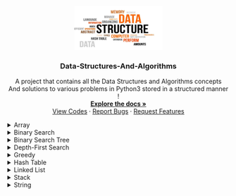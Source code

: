 ﻿<a name="readme-top"></a>

<!-- PROJECT LOGO -->
<br />
<div align="center">
  <a href="https://github.com/ankitguptamdp/Data-Structures-And-Algorithms/">
    <img src="Resources/Images/Data-Structures-And-Algorithms.jpg" alt="Logo" width="200" height="100">
  </a>

  <h3 align="center">Data-Structures-And-Algorithms</h3>

  <p align="center">
    A project that contains all the Data Structures and Algorithms concepts 
    <br />
    And solutions to various problems in Python3 stored in a structured manner !
    <br />
    <a href="https://github.com/ankitguptamdp/Data-Structures-And-Algorithms/tree/main/Documents/"><strong>Explore the docs »</strong></a>
    <br />
    <a href="https://github.com/ankitguptamdp/Data-Structures-And-Algorithms/tree/main/Codes/">View Codes</a>
    ·
    <a href="mailto:ankitguptamdp@gmail.com">Report Bugs</a>
    ·
    <a href="mailto:ankitguptamdp@gmail.com">Request Features</a>
  </p>
</div>

<details>
<summary>Array</summary>

| #                                    | Problem                                                                                                                            | Solution                                                                                                                                                                       | Difficulty | Status | Tags                              |
|--------------------------------------|------------------------------------------------------------------------------------------------------------------------------------|--------------------------------------------------------------------------------------------------------------------------------------------------------------------------------|------------|--------|-----------------------------------|
| [0026](https://youtu.be/DEJAZBq0FDA) | [Remove Duplicates From Sorted Array](https://leetcode.com/problems/remove-duplicates-from-sorted-array/)                          | [Python3](https://github.com/ankitguptamdp/Data-Structures-And-Algorithms/blob/main/Codes/Array/0026%20-%20Remove%20Duplicates%20From%20Sorted%20Array.py)                     | Easy       | Solved | Array, Two Pointers               |
| [0027](https://youtu.be/Pcd1ii9P9ZI) | [Remove Element](https://leetcode.com/problems/remove-element/)                                                                    | [Python3](https://github.com/ankitguptamdp/Data-Structures-And-Algorithms/blob/main/Codes/Array/0027%20-%20Remove%20Element.py)                                                | Easy       | Solved | Array, Two Pointers               |
| [0054](https://youtu.be/BJnMZNwUk1M) | [Spiral Matrix](https://leetcode.com/problems/spiral-matrix/)                                                                      | [Python3](https://github.com/ankitguptamdp/Data-Structures-And-Algorithms/blob/main/Codes/Array/0054%20-%20Spiral%20Matrix.py)                                                 | Medium     | Solved | Array, Matrix, Simulation         |
| [1470](https://youtu.be/IvIKD_EU8BY) | [Shuffle The Array](https://leetcode.com/problems/shuffle-the-array/)                                                              | [Python3](https://github.com/ankitguptamdp/Data-Structures-And-Algorithms/blob/main/Codes/Array/1470%20-%20Shuffle%20The%20Array.py)                                           | Easy       | Solved | Array                             |
| [1512](https://youtu.be/BqhDFUo1rjs) | [Number Of Good Pairs](https://leetcode.com/problems/number-of-good-pairs/)                                                        | [Python3](https://github.com/ankitguptamdp/Data-Structures-And-Algorithms/blob/main/Codes/Array/1512%20-%20Number%20Of%20Good%20Pairs.py)                                      | Easy       | Solved | Array, Counting, Hash Table, Math |
| [1920](https://youtu.be/1svjL7Docuo) | [Build Array From Permutation](https://leetcode.com/problems/build-array-from-permutation/)                                        | [Python3](https://github.com/ankitguptamdp/Data-Structures-And-Algorithms/blob/main/Codes/Array/1920%20-%20Build%20Array%20From%20Permutation.py)                              | Easy       | Solved | Array, Simulation                 |
| [1929](https://youtu.be/68isPRHgcFQ) | [Concatenation Of Array](https://leetcode.com/problems/concatenation-of-array/)                                                    | [Python3](https://github.com/ankitguptamdp/Data-Structures-And-Algorithms/blob/main/Codes/Array/1929%20-%20Concatenation%20Of%20Array.py)                                      | Easy       | Solved | Array, Simulation                 |
| [2011](https://youtu.be/fd0n3ubk5uo) | [Final Value Of Variable After Performing Operations](https://leetcode.com/problems/final-value-of-variable-after-performing-operations/) | [Python3](https://github.com/ankitguptamdp/Data-Structures-And-Algorithms/blob/main/Codes/Array/2011%20-%20Final%20Value%20Of%20Variable%20After%20Performing%20Operations.py) | Easy       | Solved | Array, Simulation, String         |
| [3467]() | [Find Minimum Operations To Make All Elements Divisible By Three](https://leetcode.com/problems/find-minimum-operations-to-make-all-elements-divisible-by-three/)                                                     | [Python3]()                                 | Easy       | Solved | Array, Math                       |
| [3467](https://youtu.be/AUKH91yA9Ww) | [Transform Array By Parity](https://leetcode.com/problems/transform-array-by-parity/)                                              | [Python3](https://github.com/ankitguptamdp/Data-Structures-And-Algorithms/blob/main/Codes/Array/3467%20-%20Transform%20Array%20By%20Parity.py)                                 | Easy       | Solved | Array, Counting, Sorting          |

</details>

<details>
<summary>Binary Search</summary>

| #    | Problem                                                                                         | Solution                                                                                                                                                        | Difficulty | Status | Tags                         |
|------|-------------------------------------------------------------------------------------------------|-----------------------------------------------------------------------------------------------------------------------------------------------------------------|------------|--------|------------------------------|
| 0033 | [Search In Rotated Sorted Array](https://leetcode.com/problems/search-in-rotated-sorted-array/) | [Python3](https://github.com/ankitguptamdp/Data-Structures-And-Algorithms/blob/main/Codes/Binary%20Search/0033%20-%20Search%20In%20Rotated%20Sorted%20Array.py) | Medium     | Solved | Array, Binary Search         |
| 0074 | [Search A 2D Matrix](https://leetcode.com/problems/search-a-2d-matrix/)                         | [Python3](https://github.com/ankitguptamdp/Data-Structures-And-Algorithms/blob/main/Codes/Binary%20Search/0074%20-%20Search%20A%202D%20Matrix.py)               | Medium     | Solved | Array, Binary Search, Matrix |

</details>

<details>
<summary>Binary Search Tree</summary>

| #    | Problem                                                                                                                 | Solution                                                                                                                                                                               | Difficulty | Status | Tags                            |
|------|-------------------------------------------------------------------------------------------------------------------------|----------------------------------------------------------------------------------------------------------------------------------------------------------------------------------------|------------|--------|---------------------------------|
| 0108 | [Convert Sorted Array To Binary Search Tree](https://leetcode.com/problems/convert-sorted-array-to-binary-search-tree/) | [Python3](https://github.com/ankitguptamdp/Data-Structures-And-Algorithms/blob/main/Codes/Binary%20Search%20Tree/0108%20-%20Convert%20Sorted%20Array%20To%20Binary%20Search%20Tree.py) | Easy       | Solved | Array, Divide and Conquer, Tree |
| 0173 | [Binary Search Tree Iterator](https://leetcode.com/problems/binary-search-tree-iterator/)                               | [Python3](https://github.com/ankitguptamdp/Data-Structures-And-Algorithms/blob/main/Codes/Binary%20Search%20Tree/0173%20-%20Binary%20Search%20Tree%20Iterator.py)                      | Medium     | Solved | Stack, Tree, Design             |
| 0230 | [Kth Smallest Element In A BST](https://leetcode.com/problems/kth-smallest-element-in-a-bst/)                           | [Python3](https://github.com/ankitguptamdp/Data-Structures-And-Algorithms/blob/main/Codes/Binary%20Search%20Tree/0230%20-%20Kth%20Smallest%20Element%20In%20A%20BST.py)                | Medium     | Solved | Tree, Depth-First Search        |

</details>

<details>
<summary>Depth-First Search</summary>

| #    | Problem                                                                                   | Solution                                                                                                                                                        | Difficulty | Status | Tags                      |
|------|-------------------------------------------------------------------------------------------|-----------------------------------------------------------------------------------------------------------------------------------------------------------------|------------|--------|---------------------------|
| 0110 | [Balanced Binary Tree](https://leetcode.com/problems/balanced-binary-tree/)               | [Python3](https://github.com/ankitguptamdp/Data-Structures-And-Algorithms/blob/main/Codes/Depth-First%20Search/0110%20-%20Balanced%20Binary%20Tree.py)          | Easy       | Solved | Tree, Depth-First Search  |
| 0226 | [Invert Binary Tree](https://leetcode.com/problems/invert-binary-tree/)                   | [Python3](https://github.com/ankitguptamdp/Data-Structures-And-Algorithms/blob/main/Codes/Depth-First%20Search/0226%20-%20Invert%20Binary%20Tree.py)            | Easy       | Solved | Tree, Depth-First Search  |
| 0417 | [Pacific Atlantic Water Flow](https://leetcode.com/problems/pacific-atlantic-water-flow/) | [Python3](https://github.com/ankitguptamdp/Data-Structures-And-Algorithms/blob/main/Codes/Depth-First%20Search/0417%20-%20Pacific%20Atlantic%20Water%20Flow.py) | Medium     | Solved | Array, Depth-First Search |
| 0543 | [Diameter Of Binary Tree](https://leetcode.com/problems/diameter-of-binary-tree/)         | [Python3](https://github.com/ankitguptamdp/Data-Structures-And-Algorithms/blob/main/Codes/Depth-First%20Search/0543%20-%20Diameter%20Of%20Binary%20Tree.py)     | Easy       | Solved | Tree, Depth-First Search  |

</details>

<details>
<summary>Greedy</summary>

| #    | Problem                                                         | Solution                                                                                                                         | Difficulty | Status | Tags                      |
|------|-----------------------------------------------------------------|----------------------------------------------------------------------------------------------------------------------------------|------------|--------|---------------------------|
| 0621 | [Task Scheduler](https://leetcode.com/problems/task-scheduler/) | [Python3](https://github.com/ankitguptamdp/Data-Structures-And-Algorithms/blob/main/Codes/Greedy/0621%20-%20Task%20Scheduler.py) | Medium     | Solved | Array, Hash Table, Greedy |

</details>

<details>
<summary>Hash Table</summary>

| #                                                        | Problem                                                                                                                                     | Solution                                                                                                                                                                               | Difficulty | Status | Tags                              |
|----------------------------------------------------------|---------------------------------------------------------------------------------------------------------------------------------------------|----------------------------------------------------------------------------------------------------------------------------------------------------------------------------------------|------------|--------|-----------------------------------|
| 0202                                                     | [Happy Number](https://leetcode.com/problems/happy-number/)                                                                                 | [Python3](https://github.com/ankitguptamdp/Data-Structures-And-Algorithms/blob/main/Codes/Hash%20Table/0202%20-%20Happy%20Number.py)                                                   | Easy       | Solved | Hash Table, Math, Two Pointers    |
| [0219](https://youtu.be/ypn0aZ0nrL4?si=43vkBM_l-RHIo5xo) | [Contains Duplicate II](https://leetcode.com/problems/contains-duplicate-ii/)                                                               | [Python3](https://github.com/ankitguptamdp/Data-Structures-And-Algorithms/blob/main/Codes/Hash%20Table/0219%20-%20Contains%20Duplicate%20II.py)                                        | Easy       | Solved | Array, Hash Table, Sliding Window |
| [0290](https://youtu.be/W_akoecmCbM?si=XRVqad2jdyEclaMs) | [Word Pattern](https://leetcode.com/problems/word-pattern/)                                                                                 | [Python3](https://github.com/ankitguptamdp/Data-Structures-And-Algorithms/blob/main/Codes/Hash%20Table/0290%20-%20Word%20Pattern.py)                                                   | Easy       | Solved | Hash Table, String                |
| 2131                                                     | [Longest Palindrome By Concatenating Two Letter Words](https://leetcode.com/problems/longest-palindrome-by-concatenating-two-letter-words/) | [Python3](https://github.com/ankitguptamdp/Data-Structures-And-Algorithms/blob/main/Codes/Hash%20Table/2131%20-%20Longest%20Palindrome%20By%20Concatenating%20Two%20Letter%20Words.py) | Medium     | Solved | Array, Hash Table, String         |

</details>

<details>
<summary>Linked List</summary>

| #    | Problem                                                                                             | Solution                                                                                                                                                            | Difficulty | Status | Tags                             |
|------|-----------------------------------------------------------------------------------------------------|---------------------------------------------------------------------------------------------------------------------------------------------------------------------|------------|--------|----------------------------------|
| 0019 | [Remove Nth Node From End Of List](https://leetcode.com/problems/remove-nth-node-from-end-of-list/) | [Python3](https://github.com/ankitguptamdp/Data-Structures-And-Algorithms/blob/main/Codes/Linked%20List/0019%20-%20Remove%20Nth%20Node%20From%20End%20Of%20List.py) | Medium     | Solved | Linked List, Two Pointers        |
| 0148 | [Sort List](https://leetcode.com/problems/sort-list/)                                               | [Python3](https://github.com/ankitguptamdp/Data-Structures-And-Algorithms/blob/main/Codes/Linked%20List/0148%20-%20Sort%20List.py)                                  | Medium     | Solved | Linked List, Two Pointers        |
| 0234 | [Palindrome Linked List](https://leetcode.com/problems/palindrome-linked-list/)                     | [Python3](https://github.com/ankitguptamdp/Data-Structures-And-Algorithms/blob/main/Codes/Linked%20List/0234%20-%20Palindrome%20Linked%20List.py)                   | Easy       | Solved | Linked List, Two Pointers, Stack |
| 0328 | [Odd Even Linked List](https://leetcode.com/problems/odd-even-linked-list/)                         | [Python3](https://github.com/ankitguptamdp/Data-Structures-And-Algorithms/blob/main/Codes/Linked%20List/0328%20-%20Odd%20Even%20Linked%20List.py)                   | Medium     | Solved | Linked List                      |

</details>

<details>
<summary>Stack</summary>

| #                                                        | Problem                                                               | Solution                                                                                                                           | Difficulty | Status | Tags          |
|----------------------------------------------------------|-----------------------------------------------------------------------|------------------------------------------------------------------------------------------------------------------------------------|------------|--------|---------------|
| [0020](https://youtu.be/WTzjTskDFMg?si=D-FfOKHbkpe8c8vW) | [Valid Parentheses](https://leetcode.com/problems/valid-parentheses/) | [Python3](https://github.com/ankitguptamdp/Data-Structures-And-Algorithms/blob/main/Codes/Stack/0020%20-%20Valid%20Parentheses.py) | Easy       | Solved | String, Stack |
| [0155](https://youtu.be/qkLl7nAwDPo)                     | [Min Stack](https://leetcode.com/problems/min-stack/)                 | [Python3](https://github.com/ankitguptamdp/Data-Structures-And-Algorithms/blob/main/Codes/Stack/0155%20-%20Min%20Stack.py)         | Medium     | Solved | Stack, Design |

</details>

<details>
<summary>String</summary>

| #    | Problem                                                                       | Solution                                                                                                                                  | Difficulty | Status | Tags                     |
|------|-------------------------------------------------------------------------------|-------------------------------------------------------------------------------------------------------------------------------------------|------------|--------|--------------------------|
| 0014 | [Longest Common Prefix](https://leetcode.com/problems/longest-common-prefix/) | [Python3](https://github.com/ankitguptamdp/Data-Structures-And-Algorithms/blob/main/Codes/String/0014%20-%20Longest%20Common%20Prefix.py) | Easy       | Solved | String, Trie             |
| 0043 | [Multiply String](https://leetcode.com/problems/multiply-strings/)            | [Python3](https://github.com/ankitguptamdp/Data-Structures-And-Algorithms/blob/main/Codes/String/0043%20-%20Multiply%20Strings.py)        | Medium     | Solved | Math, String, Simulation |

</details>
